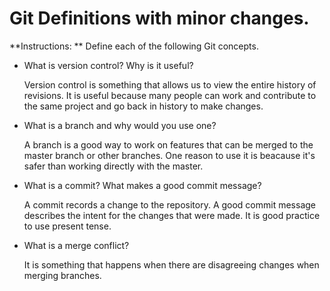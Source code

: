 # Git Definitions with minor changes.

**Instructions: ** Define each of the following Git concepts.

* What is version control?  Why is it useful?

	Version control is something that allows us to view the entire history of revisions. It is useful because many people can work and contribute to the same project and go back in history to make changes.

* What is a branch and why would you use one?

	A branch is a good way to work on features that can be merged to the master branch or other branches. One reason to use it is beacause it's safer than working directly with the master.

* What is a commit? What makes a good commit message?

	A commit records a change to the repository. A good commit message describes the intent for the changes that were made. It is good practice to use present tense.

* What is a merge conflict?

	It is something that happens when there are disagreeing changes when merging branches. 